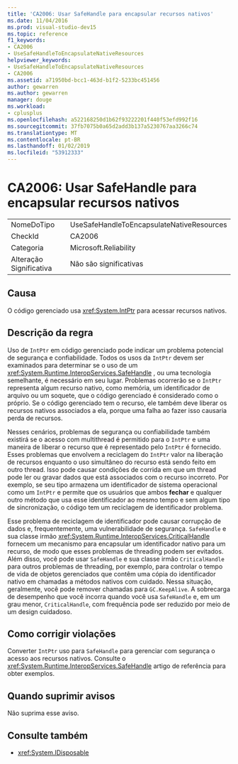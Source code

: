 ```yaml
---
title: 'CA2006: Usar SafeHandle para encapsular recursos nativos'
ms.date: 11/04/2016
ms.prod: visual-studio-dev15
ms.topic: reference
f1_keywords:
- CA2006
- UseSafeHandleToEncapsulateNativeResources
helpviewer_keywords:
- UseSafeHandleToEncapsulateNativeResources
- CA2006
ms.assetid: a71950bd-bcc1-463d-b1f2-5233bc451456
author: gewarren
ms.author: gewarren
manager: douge
ms.workload:
- cplusplus
ms.openlocfilehash: a522168250d1b62f93222201f440f53efd992f16
ms.sourcegitcommit: 37fb7075b0a65d2add3b137a5230767aa3266c74
ms.translationtype: MT
ms.contentlocale: pt-BR
ms.lasthandoff: 01/02/2019
ms.locfileid: "53912333"
---
```

# <a name="ca2006-use-safehandle-to-encapsulate-native-resources"></a>CA2006: Usar SafeHandle para encapsular recursos nativos

|||
|-|-|
|NomeDoTipo|UseSafeHandleToEncapsulateNativeResources|
|CheckId|CA2006|
|Categoria|Microsoft.Reliability|
|Alteração Significativa|Não são significativas|

## <a name="cause"></a>Causa
 O código gerenciado usa <xref:System.IntPtr> para acessar recursos nativos.

## <a name="rule-description"></a>Descrição da regra
 Uso de `IntPtr` em código gerenciado pode indicar um problema potencial de segurança e confiabilidade. Todos os usos da `IntPtr` devem ser examinados para determinar se o uso de um <xref:System.Runtime.InteropServices.SafeHandle> , ou uma tecnologia semelhante, é necessário em seu lugar. Problemas ocorrerão se o `IntPtr` representa algum recurso nativo, como memória, um identificador de arquivo ou um soquete, que o código gerenciado é considerado como o próprio. Se o código gerenciado tem o recurso, ele também deve liberar os recursos nativos associados a ela, porque uma falha ao fazer isso causaria perda de recursos.

 Nesses cenários, problemas de segurança ou confiabilidade também existirá se o acesso com multithread é permitido para o `IntPtr` e uma maneira de liberar o recurso que é representado pelo `IntPtr` é fornecido. Esses problemas que envolvem a reciclagem do `IntPtr` valor na liberação de recursos enquanto o uso simultâneo do recurso está sendo feito em outro thread. Isso pode causar condições de corrida em que um thread pode ler ou gravar dados que está associados com o recurso incorreto. Por exemplo, se seu tipo armazena um identificador de sistema operacional como um `IntPtr` e permite que os usuários que ambos **fechar** e qualquer outro método que usa esse identificador ao mesmo tempo e sem algum tipo de sincronização, o código tem um reciclagem de identificador problema.

 Esse problema de reciclagem de identificador pode causar corrupção de dados e, frequentemente, uma vulnerabilidade de segurança. `SafeHandle` e sua classe irmão <xref:System.Runtime.InteropServices.CriticalHandle> fornecem um mecanismo para encapsular um identificador nativo para um recurso, de modo que esses problemas de threading podem ser evitados. Além disso, você pode usar `SafeHandle` e sua classe irmão `CriticalHandle` para outros problemas de threading, por exemplo, para controlar o tempo de vida de objetos gerenciados que contêm uma cópia do identificador nativo em chamadas a métodos nativos com cuidado. Nessa situação, geralmente, você pode remover chamadas para `GC.KeepAlive`. A sobrecarga de desempenho que você incorra quando você usa `SafeHandle` e, em um grau menor, `CriticalHandle`, com frequência pode ser reduzido por meio de um design cuidadoso.

## <a name="how-to-fix-violations"></a>Como corrigir violações

Converter `IntPtr` uso para `SafeHandle` para gerenciar com segurança o acesso aos recursos nativos. Consulte o <xref:System.Runtime.InteropServices.SafeHandle> artigo de referência para obter exemplos.

## <a name="when-to-suppress-warnings"></a>Quando suprimir avisos

Não suprima esse aviso.

## <a name="see-also"></a>Consulte também

- <xref:System.IDisposable>